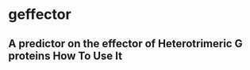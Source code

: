 geffector
======================
A predictor on the effector of Heterotrimeric G proteins
How To Use It
----------------------